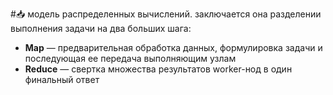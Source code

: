 #📥 
модель распределенных вычислений. заключается она разделении выполнения задачи на два больших шага:

  

- **Map** — предварительная обработка данных, формулировка задачи и последующая ее передача выполняющим узлам
- **Reduce** — свертка множества результатов worker-нод в один финальный ответ